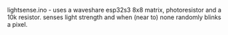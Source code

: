 lightsense.ino - uses a waveshare esp32s3 8x8 matrix, photoresistor and a 10k resistor. senses light strength and when (near to) none randomly blinks a pixel. 
